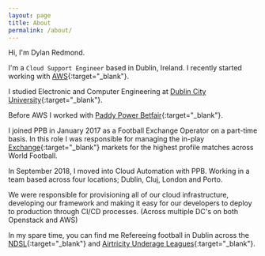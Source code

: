```yaml
---
layout: page
title: About
permalink: /about/
---
```


Hi, I'm Dylan Redmond.

I'm a `Cloud Support Engineer` based in Dublin, Ireland. I recently started working with [AWS](https://aws.amazon.com){:target="_blank"}.

I studied Electronic and Computer Engineering at [Dublin City University](https://www.dcu.ie/){:target="_blank"}.


Before AWS I worked with [Paddy Power Betfair](https://www.paddypowerbetfair.com/){:target="_blank"}.


I joined PPB in January 2017 as a Football Exchange Operator on a part-time basis.
In this role I was responsible for managing the in-play [Exchange](https://www.betfair.com/exchange/plus/football){:target="_blank"} markets for the highest profile matches across World Football.

In September 2018, I moved into Cloud Automation with PPB. Working in a team based across four locations; Dublin, Cluj, London and Porto.

We were responsible for provisioning all of our cloud infrastructure, developing our framework and making it easy for our developers to deploy to production through CI/CD processes. (Across multiple DC's on both Openstack and AWS)

In my spare time, you can find me Refereeing football in Dublin across the [NDSL](http://ndsl.ie/){:target="_blank"} and [Airtricity Underage Leagues](https://www.sseairtricityleague.ie/){:target="_blank"}.
